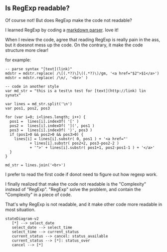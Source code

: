 ## Is RegExp readable?

Of course not! But does RegExp make the code not readable?

I learned RegExp by coding a [markdown parser](https://github.com/casualwriter/casual-markdown). love it!

When I review the code, agree that reading RegExp is really pain in the ass, but it doesnot mess up the code. 
On the contrary, it make the code structure more clear!

for example:

~~~ RegExp
-- parse syntax "[text](link)"
mdstr = mdstr.replace( /\[(.*?)\]\((.*?)\)/gm, '<a href="$2">$1</a>')
mdstr = mdstr.replace( /\n/, '<br>' )
~~~

~~~ normal
-- code in another style
var md_str = "this is a test\n test for [text](http://link) lin synatx"

var lines = md_str.split('\n')
var pos1, pos2, pos3

for (var i=0; i<lines.length; i++) {
  pos1 =  lines[i].indexOf( '[' )
  pos2 =  lines[i].indexOf( '](', pos1 )
  pos3 =  lines[i].indexOf( ')', pos3 )
  if (pos1>0 && pos2>0 && pos3>0) {
    lines[i] = lines[i].substr( 0, pos1 ) + '<a href="' 
           + lines[i].substr( pos2+2, pos3-pos2-2 )
           + '">' + lines[i].substr( pos1+1, pos2-pos1-1 ) + '</a>'
  } 
}

md_str = lines.join('<br>')
~~~

I prefer to read the first code if donot need to figure out how regexp work.

I finally realized that make the code not readable is the "Complexity" instead of "RegExp". 
"RegExp" solve the problem, and contain the "Complexity" in a piece of code. 

That's why RegExp is not readable, and it make other code more readable in most situation.

```mermaid
stateDiagram-v2
   [*] --> select_date
   select_date --> select_time
   select_time --> current_status
   current_status --> cancel: status_available
   current_status --> [*]: status_over
   cancel --> [*]
```